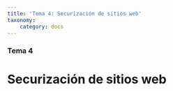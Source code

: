 ```yaml
---
title: 'Tema 4: Securización de sitios web'
taxonomy:
    category: docs
---
```


### Tema 4

# Securización de sitios web
